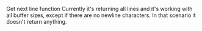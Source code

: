 Get next line function
Currently it's returning all lines and it's working with all buffer sizes, except if there are no newline characters. In that scenario it doesn't return anything.
